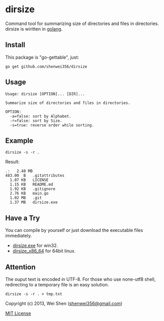 dirsize
========

Command tool for summarizing size of directories and files in directories.
dirsize is wiritten in [golang](http://golang.org).

Install
-------
This package is "go-gettable", just:

    go get github.com/shenwei356/dirsize

Usage
-----
    
    Usage: dirsize [OPTION]... [DIR]...

    Summarize size of directories and files in directories.

    OPTION:
      -a=false: sort by Alphabet.
      -r=false: sort by Size.
      -s=true: reverse order while sorting.

Example
-------
    
    dirsize -s -r .

Result:

    .:   2.40 MB
    483.00  B	.gitattributes
      1.07 KB	LICENSE
      1.15 KB	README.md
      1.92 KB	.gitignore
      2.76 KB	main.go
      1.02 MB	.git
      1.37 MB	dirsize.exe

Have a Try
----------
You can compile by yourself or just download the executable files immediately.

- [dirsize.exe](https://github.com/shenwei356/dirsize/blob/master/dirsize.exe) for win32.
- [dirsize_x86_64](https://github.com/shenwei356/dirsize/blob/master/dirsize_x86_64) for 64bit linux.


Attention
---------
The ouput text is encoded in UTF-8. For those who use none-utf8 shell, 
redirecting to a temporary file is an easy solution.

    dirsize -s -r . > tmp.txt
      
Copyright (c) 2013, Wei Shen (shenwei356@gmail.com)

[MIT License](https://github.com/shenwei356/dirsize/blob/master/LICENSE)